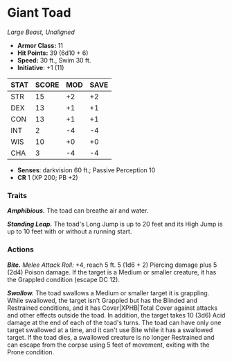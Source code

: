 # Giant Toad

*Large Beast, Unaligned*

- **Armor Class:** 11
- **Hit Points:** 39 (6d10 + 6)
- **Speed:** 30 ft., Swim 30 ft.
- **Initiative**: +1 (11)

|STAT|SCORE|MOD|SAVE|
| --- | --- | --- | ---- |
| STR | 15 | +2 | +2 |
| DEX | 13 | +1 | +1 |
| CON | 13 | +1 | +1 |
| INT | 2 | -4 | -4 |
| WIS | 10 | +0 | +0 |
| CHA | 3 | -4 | -4 |

- **Senses**: darkvision 60 ft.; Passive Perception 10
- **CR** 1 (XP 200; PB +2)

### Traits

***Amphibious.*** The toad can breathe air and water.

***Standing Leap.*** The toad's Long Jump is up to 20 feet and its High Jump is up to 10 feet with or without a running start.


### Actions

***Bite.*** *Melee Attack Roll:* +4, reach 5 ft. 5 (1d6 + 2) Piercing damage plus 5 (2d4) Poison damage. If the target is a Medium or smaller creature, it has the Grappled condition (escape DC 12).

***Swallow.*** The toad swallows a Medium or smaller target it is grappling. While swallowed, the target isn't Grappled but has the Blinded and Restrained conditions, and it has Cover|XPHB|Total Cover against attacks and other effects outside the toad. In addition, the target takes 10 (3d6) Acid damage at the end of each of the toad's turns. The toad can have only one target swallowed at a time, and it can't use Bite while it has a swallowed target. If the toad dies, a swallowed creature is no longer Restrained and can escape from the corpse using 5 feet of movement, exiting with the Prone condition.
